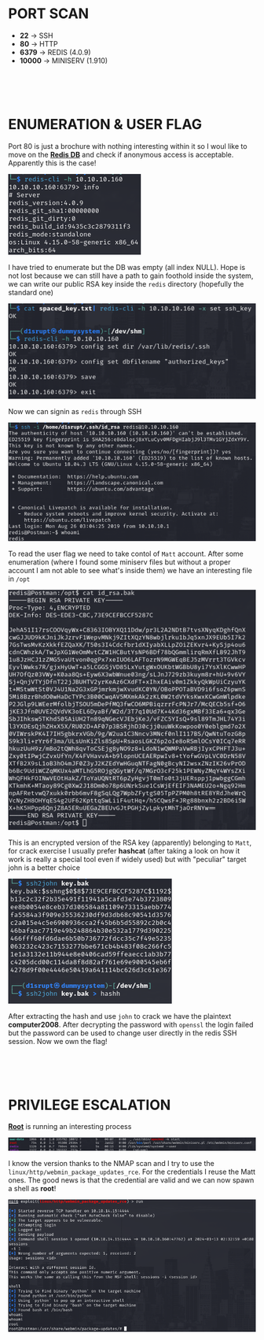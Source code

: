 # PORT SCAN
* **22** &#8594; SSH
* **80** &#8594; HTTP
* **6379** &#8594; REDIS (4.0.9)
* **10000** &#8594; MINISERV (1.910)


<br><br><br>

# ENUMERATION & USER FLAG
Port 80 is just a brochure with nothing interesting within it so I woul like to move on the **<u>Redis DB</u>** and check if anonymous access is acceptable. Apparently this is the case!

![56752acda648262c8915f0f17e78a854.png](img/56752acda648262c8915f0f17e78a854.png)

I have tried to enumerate but the DB was empty (all index NULL). Hope is not lost because we can still have a path to gain foothold inside the system, we can write our public RSA key inside the `redis` directory (hopefully the standard one)

![6c7a91245a0d6bdba50a66637f1bc6f5.png](img/6c7a91245a0d6bdba50a66637f1bc6f5.png)

Now we can signin as `redis` through SSH

![986adcefc809e834d71e6325cb1d2ab4.png](img/986adcefc809e834d71e6325cb1d2ab4.png)

To read the user flag we need to take contol of `Matt` account. After some enumeration (where I found some miniserv files but without a proper account I am not able to see what's inside them) we have an interesting file in `/opt`

![ca633ee7dd32477ffb695d69f1cad455.png](img/ca633ee7dd32477ffb695d69f1cad455.png)

This is an encrypted version of the RSA key (apparently) belonging to `Matt`, for crack exercise I usually prefer **hashcat** (after taking a look on how it work is really a special tool even if widely used) but with "peculiar" target john is a better choice

![3d018decae6e22cefbd5582eaf6247d5.png](img/3d018decae6e22cefbd5582eaf6247d5.png)

After extracting the hash and use `john` to crack we have the plaintext **computer2008**. After decrypting the password with `openssl` the login failed but the password can be used to change user directly in the redis SSH session. Now we own the flag!

<br><br><br>

# PRIVILEGE ESCALATION

**<u>Root</u>** is running an interesting process 

![6e1c0effa444fc1fefe53782c0e59368.png](img/6e1c0effa444fc1fefe53782c0e59368.png)

I know the version thanks to the NMAP scan and I try to use the `linux/http/webmin_package_updates_rce`. For the credentials I reuse the Matt ones. The good news is that the credential are valid and we can now spawn a shell as **root**!

![c5e3891317ada4eba2d21585d5d19056.png](img/c5e3891317ada4eba2d21585d5d19056.png)
